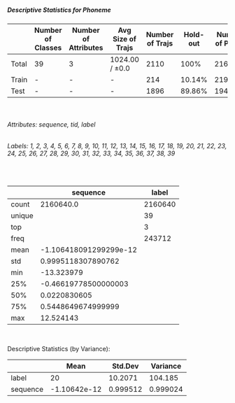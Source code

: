 ##### Descriptive Statistics for Phoneme


|       |   Number of Classes |   Number of Attributes |   Avg Size of Trajs |   Number of Trajs | Hold-out   |   Number of Points |   Longest Size |   Shortest Size |
|-------|---------------------|------------------------|---------------------|-------------------|------------|--------------------|----------------|-----------------|
| Total | 39                  | 3                      | 1024.00 / ±0.0      | 2110              | 100%       |            2160640 |           1024 |            1024 |
| Train | -                   | -                      | -                   | 214               | 10.14%     |             219136 |           1024 |            1024 |
| Test  | -                   | -                      | -                   | 1896              | 89.86%     |            1941504 |           1024 |            1024 |

&nbsp;

###### Attributes: sequence, tid, label


###### Labels: 1, 2, 3, 4, 5, 6, 7, 8, 9, 10, 11, 12, 13, 14, 15, 16, 17, 18, 19, 20, 21, 22, 23, 24, 25, 26, 27, 28, 29, 30, 31, 32, 33, 34, 35, 36, 37, 38, 39

&nbsp;

|        | sequence               | label   |
|--------|------------------------|---------|
| count  | 2160640.0              | 2160640 |
| unique |                        | 39      |
| top    |                        | 3       |
| freq   |                        | 243712  |
| mean   | -1.106418091299299e-12 |         |
| std    | 0.9995118307890762     |         |
| min    | -13.323979             |         |
| 25%    | -0.46619778500000003   |         |
| 50%    | 0.0220830605           |         |
| 75%    | 0.5448649674999999     |         |
| max    | 12.524143              |         |

&nbsp;

Descriptive Statistics (by Variance): 


|          |         Mean |   Std.Dev |   Variance |
|----------|--------------|-----------|------------|
| label    | 20           | 10.2071   | 104.185    |
| sequence | -1.10642e-12 |  0.999512 |   0.999024 |

&nbsp;

